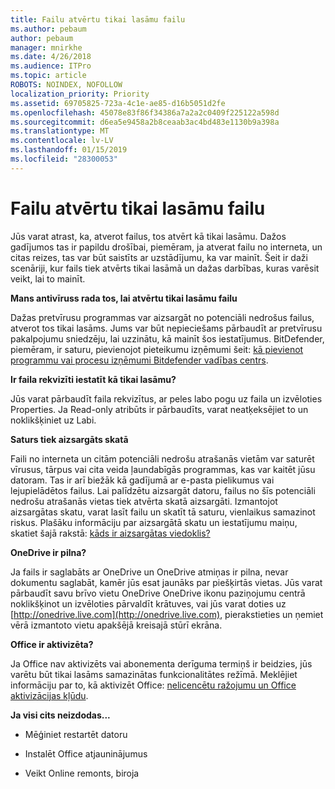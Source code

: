 ```yaml
---
title: Failu atvērtu tikai lasāmu failu
ms.author: pebaum
author: pebaum
manager: mnirkhe
ms.date: 4/26/2018
ms.audience: ITPro
ms.topic: article
ROBOTS: NOINDEX, NOFOLLOW
localization_priority: Priority
ms.assetid: 69705825-723a-4c1e-ae85-d16b5051d2fe
ms.openlocfilehash: 45078e83f86f34386a7a2a2c0409f225122a598d
ms.sourcegitcommit: d6ea5e9458a2b8ceaab3ac4bd483e1130b9a398a
ms.translationtype: MT
ms.contentlocale: lv-LV
ms.lasthandoff: 01/15/2019
ms.locfileid: "28300053"
---
```

# <a name="file-open-read-only"></a>Failu atvērtu tikai lasāmu failu

Jūs varat atrast, ka, atverot failus, tos atvērt kā tikai lasāmu. Dažos gadījumos tas ir papildu drošībai, piemēram, ja atverat failu no interneta, un citas reizes, tas var būt saistīts ar uzstādījumu, ka var mainīt. Šeit ir daži scenāriji, kur fails tiek atvērts tikai lasāmā un dažas darbības, kuras varēsit veikt, lai to mainīt.
  
 **Mans antivīruss rada tos, lai atvērtu tikai lasāmu failu**
  
Dažas pretvīrusu programmas var aizsargāt no potenciāli nedrošus failus, atverot tos tikai lasāms. Jums var būt nepieciešams pārbaudīt ar pretvīrusu pakalpojumu sniedzēju, lai uzzinātu, kā mainīt šos iestatījumus. BitDefender, piemēram, ir saturu, pievienojot pieteikumu izņēmumi šeit: [kā pievienot programmu vai procesu izņēmumi Bitdefender vadības centrs](https://www.bitdefender.com/support/how-to-add-application-or-process-exclusions-in-bitdefender-control-center-1119.mdl).
  
 **Ir faila rekvizīti iestatīt kā tikai lasāmu?**
  
Jūs varat pārbaudīt faila rekvizītus, ar peles labo pogu uz faila un izvēloties Properties. Ja Read-only atribūts ir pārbaudīts, varat neatķeksējiet to un noklikšķiniet uz Labi.
  
 **Saturs tiek aizsargāts skatā**
  
Faili no interneta un citām potenciāli nedrošu atrašanās vietām var saturēt vīrusus, tārpus vai cita veida ļaundabīgās programmas, kas var kaitēt jūsu datoram. Tas ir arī biežāk kā gadījumā ar e-pasta pielikumus vai lejupielādētos failus. Lai palīdzētu aizsargāt datoru, failus no šīs potenciāli nedrošu atrašanās vietas tiek atvērta skatā aizsargāti. Izmantojot aizsargātas skatu, varat lasīt failu un skatīt tā saturu, vienlaikus samazinot riskus. Plašāku informāciju par aizsargātā skatu un iestatījumu maiņu, skatiet šajā rakstā: [kāds ir aizsargātas viedoklis?](https://support.office.com/en-us/article/d6f09ac7-e6b9-4495-8e43-2bbcdbcb6653)
  
 **OneDrive ir pilna?**
  
Ja fails ir saglabāts ar OneDrive un OneDrive atmiņas ir pilna, nevar dokumentu saglabāt, kamēr jūs esat jaunāks par piešķirtās vietas. Jūs varat pārbaudīt savu brīvo vietu OneDrive OneDrive ikonu paziņojumu centrā noklikšķinot un izvēloties pārvaldīt krātuves, vai jūs varat doties uz [http://onedrive.live.com](http://onedrive.live.com), pierakstieties un ņemiet vērā izmantoto vietu apakšējā kreisajā stūrī ekrāna.
  
 **Office ir aktivizēta?**
  
Ja Office nav aktivizēts vai abonementa derīguma termiņš ir beidzies, jūs varētu būt tikai lasāms samazinātas funkcionalitātes režīmā. Meklējiet informāciju par to, kā aktivizēt Office: [nelicencētu ražojumu un Office aktivizācijas kļūdu](https://support.office.com/en-us/article/0d23d3c0-c19c-4b2f-9845-5344fedc4380).
  
 **Ja visi cits neizdodas...**
  
- Mēģiniet restartēt datoru
    
- Instalēt Office atjauninājumus
    
- Veikt Online remonts, biroja
    

